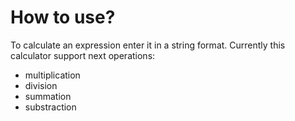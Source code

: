 # How to use? 
To calculate an expression enter it in a string format.
Currently this calculator support next operations:
- multiplication
- division
- summation
- substraction
